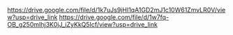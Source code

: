 https://drive.google.com/file/d/1k7uJs9jHI1qA1GD2mJ1c10W61ZmvLR0V/view?usp=drive_link
https://drive.google.com/file/d/1w7fq-OB_g250mIhj3K0jJ_iZyKkQ5Icf/view?usp=drive_link
